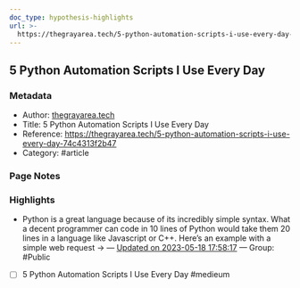 ```yaml
---
doc_type: hypothesis-highlights
url: >-
  https://thegrayarea.tech/5-python-automation-scripts-i-use-every-day-74c4313f2b47
---
```


## 5 Python Automation Scripts I Use Every Day

### Metadata

- Author: [thegrayarea.tech]()
- Title: 5 Python Automation Scripts I Use Every Day
- Reference: <https://thegrayarea.tech/5-python-automation-scripts-i-use-every-day-74c4313f2b47>
- Category: #article

### Page Notes

### Highlights

- Python is a great language because of its incredibly simple syntax. What a decent programmer can code in 10 lines of Python would take them 20 lines in a language like Javascript or C++. Here’s an example with a simple web request → — [Updated on 2023-05-18 17:58:17](https://hyp.is/4ZJ4LPVhEe2W-e_mcuL7Uw/thegrayarea.tech/5-python-automation-scripts-i-use-every-day-74c4313f2b47) — Group: #Public
    
- [ ] 5 Python Automation Scripts I Use Every Day #medieum
